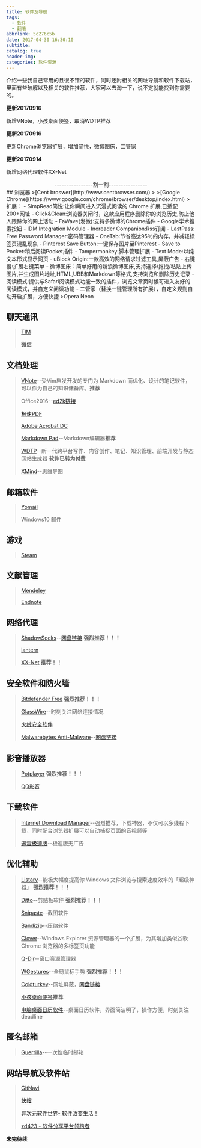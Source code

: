```yaml
---
title: 软件及导航
tags:
  - 软件
  - 翻墙
abbrlink: 5c276c5b
date: 2017-04-30 16:30:10
subtitle:
catalog: true
header-img:
categories: 软件资源
---
```

介绍一些我自己常用的且很不错的软件，同时还附相关的网址导航和软件下载站，里面有些破解以及相关的软件推荐，大家可以去淘一下，说不定就能找到你需要的。
<!-- more -->
**更新20170916**

新增VNote，小孩桌面便签，取消WDTP推荐

**更新20170916**

更新Chrome浏览器扩展，增加简悦，微博图床，二管家

**更新20170914**

新增网络代理软件XX-Net

<div align="center">----------------割一割----------------</div>
## 浏览器
>[Cent broswer](http://www.centbrowser.com/)
>
>[Google Chrome](https://www.google.com/chrome/browser/desktop/index.html)
>
	扩展：		
		- SimpRead简悦:让你瞬间进入沉浸式阅读的 Chrome 扩展,已适配200+网址
		- Click&Clean:浏览器关闭时，这款应用程序删除你的浏览历史,防止他人跟踪你的网上活动
		- FaWave(发微):支持多微博的Chrome插件
		- Google学术搜索按钮
		- IDM Integration Module
		- Inoreader Companion:Rss订阅
		- LastPass: Free Password Manager:密码管理器
		- OneTab:节省高达95％的内存，并减轻标签页混乱现象
		- Pinterest Save Button:一键保存图片至Pinterest
		- Save to Pocket:稍后阅读Pocket插件
		- Tampermonkey:脚本管理扩展
		- Text Mode:以纯文本形式显示网页
		- uBlock Origin:一款高效的网络请求过滤工具,屏蔽广告
		- 右键搜:扩展右键菜单
		- 微博图床：简单好用的新浪微博图床,支持选择/拖拽/粘贴上传图片,并生成图片地址,HTML,UBB和Markdown等格式,支持浏览和删除历史记录
		- 阅读模式:提供与Safari阅读模式功能一致的插件，浏览文章页时候可进入友好的阅读模式，并自定义阅读功能
		- 二管家（替换一键管理所有扩展），自定义规则自动开启扩展，方便快捷
>Opera Neon

## 聊天通讯
>[TIM](http://tim.qq.com/) 
>
>[微信](https://weixin.qq.com/)

## 文档处理
> [VNote](https://github.com/tamlok/vnote)--受Vim启发开发的专门为 Markdown 而优化、设计的笔记软件，可以作为自己的知识储备库。**推荐**
> 
> Office2016--[ed2k链接](ed2k://|file|cn_office_professional_plus_2016_x86_x64_dvd_6969182.iso|2588266496|27EEA4FE4BB13CD0ECCDFC24167F9E01|/)
> 
> [极速PDF](http://www.jisupdf.com/)
> 
> [Adobe Acrobat DC](http://www.luoxiao123.cn/adobecc2017.html)
> 
> [Markdown Pad](http://markdownpad.com/)--Markdown编辑器**推荐**
> 
> [WDTP](http://underwaysoft.com/works/wdtp/index.html)--新一代跨平台写作、内容创作、笔记、知识管理、前端开发与静态网站生成器  **软件已转为付费**
> 
> [XMind](http://www.xmind.net/)--思维导图

## 邮箱软件
> [Yomail](http://www.yomail.com/)
> 
> Windows10 邮件

## 游戏
>[Steam](http://store.steampowered.com/about/?l=schinese)
>

## 文献管理
>[Mendeley](https://www.mendeley.com/)
>
>[Endnote](http://endnote.com/)

## 网络代理
>[ShadowSocks](https://github.com/breakwa11/shadowsocks-rss/wiki)--[网盘链接](http://pan.baidu.com/s/1o7Tc0hc)  **强烈推荐！！！**
>
>[lantern](https://getlantern.org/)
>
>[XX-Net](https://github.com/XX-net/XX-Net) **推荐！！** 

## 安全软件和防火墙
> [Bitdefender Free](https://www.bitdefender.com/solutions/free.html "Bitdefender Free") **强烈推荐！！！**
> 
> [GlassWire](https://www.glasswire.com/)--时刻关注网络连接情况
> 
> [火绒安全软件](http://www.huorong.cn/)
> 
> [Malwarebytes Anti-Malware](https://www.malwarebytes.com/)--[网盘链接](http://pan.baidu.com/s/1pLDHA2Z)

## 影音播放器
> [Potplayer](http://potplayer.daum.net/?lang=zh_CN) **强烈推荐！！！**
> 
> [QQ影音](http://player.qq.com/)

## 下载软件
> [Internet Download Manager](https://www.internetdownloadmanager.com/)--强烈推荐，下载神器，不仅可以多线程下载，同时配合浏览器扩展可以自动捕捉页面的音视频等
> 
> [迅雷极速版](http://yangtai.xunlei.com/?cat=62)--极速版无广告

## 优化辅助
> [Listary](http://www.listary.com/)--能极大幅度提高你 Windows 文件浏览与搜索速度效率的「超级神器」 **强烈推荐！！！**
> 
> [Ditto](https://sourceforge.net/projects/ditto-cp/)--剪贴板软件 **强烈推荐！！！**
> 
> [Snipaste](https://zh.snipaste.com/)--截图软件
> 
> [Bandizip](https://www.bandisoft.com/bandizip/cn/)--压缩软件
> 
> [Clover](http://cn.ejie.me/)--Windows Explorer 资源管理器的一个扩展，为其增加类似谷歌 Chrome 浏览器的多标签页功能
> 
> [Q-Dir](http://www.softwareok.com/?Download=Q-Dir)--窗口资源管理器
> 
> [WGestures](http://www.yingdev.com/projects/wgestures)--全局鼠标手势 **强烈推荐！！！**
> 
> [Coldturkey](https://getcoldturkey.com/)--网址屏蔽，[网盘链接](http://pan.baidu.com/s/1kVoNnDX)
>
>[小孩桌面便签](www.notesmaker.com)**推荐**
>
>[电脑桌面日历软件](http://chs.desktopcal.com/chs/)--桌面日历软件，界面简洁明了，操作方便，时刻关注deadline

## 匿名邮箱
> [Guerrilla](https://www.guerrillamail.com/zh/inbox)--一次性临时邮箱

## 网站导航及软件站
> [GitNavi](http://www.gitnavi.com/)
> 
> [快搜](http://search.chongbuluo.com/)
> 
> [异次元软件世界- 软件改变生活！](http://www.iplaysoft.com/)
> 
> [zd423 - 软件分享平台领跑者](http://www.zdfans.com/)


**未完待续**